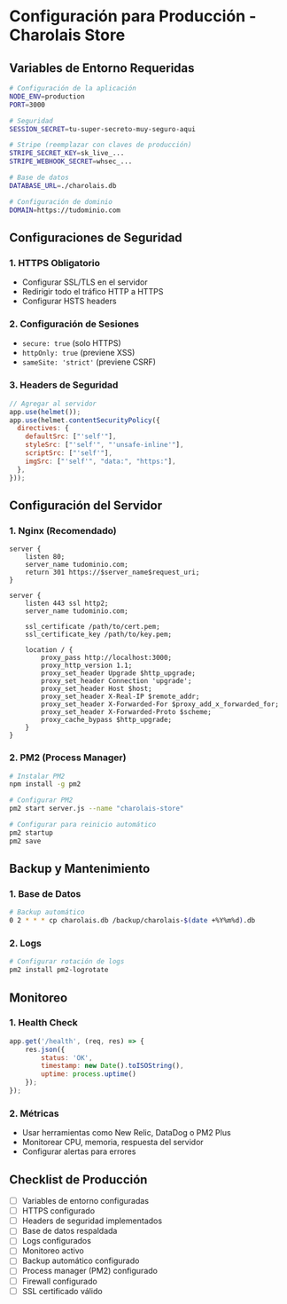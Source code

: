 # Configuración para Producción - Charolais Store

## Variables de Entorno Requeridas

```bash
# Configuración de la aplicación
NODE_ENV=production
PORT=3000

# Seguridad
SESSION_SECRET=tu-super-secreto-muy-seguro-aqui

# Stripe (reemplazar con claves de producción)
STRIPE_SECRET_KEY=sk_live_...
STRIPE_WEBHOOK_SECRET=whsec_...

# Base de datos
DATABASE_URL=./charolais.db

# Configuración de dominio
DOMAIN=https://tudominio.com
```

## Configuraciones de Seguridad

### 1. HTTPS Obligatorio
- Configurar SSL/TLS en el servidor
- Redirigir todo el tráfico HTTP a HTTPS
- Configurar HSTS headers

### 2. Configuración de Sesiones
- `secure: true` (solo HTTPS)
- `httpOnly: true` (previene XSS)
- `sameSite: 'strict'` (previene CSRF)

### 3. Headers de Seguridad
```javascript
// Agregar al servidor
app.use(helmet());
app.use(helmet.contentSecurityPolicy({
  directives: {
    defaultSrc: ["'self'"],
    styleSrc: ["'self'", "'unsafe-inline'"],
    scriptSrc: ["'self'"],
    imgSrc: ["'self'", "data:", "https:"],
  },
}));
```

## Configuración del Servidor

### 1. Nginx (Recomendado)
```nginx
server {
    listen 80;
    server_name tudominio.com;
    return 301 https://$server_name$request_uri;
}

server {
    listen 443 ssl http2;
    server_name tudominio.com;
    
    ssl_certificate /path/to/cert.pem;
    ssl_certificate_key /path/to/key.pem;
    
    location / {
        proxy_pass http://localhost:3000;
        proxy_http_version 1.1;
        proxy_set_header Upgrade $http_upgrade;
        proxy_set_header Connection 'upgrade';
        proxy_set_header Host $host;
        proxy_set_header X-Real-IP $remote_addr;
        proxy_set_header X-Forwarded-For $proxy_add_x_forwarded_for;
        proxy_set_header X-Forwarded-Proto $scheme;
        proxy_cache_bypass $http_upgrade;
    }
}
```

### 2. PM2 (Process Manager)
```bash
# Instalar PM2
npm install -g pm2

# Configurar PM2
pm2 start server.js --name "charolais-store"

# Configurar para reinicio automático
pm2 startup
pm2 save
```

## Backup y Mantenimiento

### 1. Base de Datos
```bash
# Backup automático
0 2 * * * cp charolais.db /backup/charolais-$(date +%Y%m%d).db
```

### 2. Logs
```bash
# Configurar rotación de logs
pm2 install pm2-logrotate
```

## Monitoreo

### 1. Health Check
```javascript
app.get('/health', (req, res) => {
    res.json({ 
        status: 'OK', 
        timestamp: new Date().toISOString(),
        uptime: process.uptime()
    });
});
```

### 2. Métricas
- Usar herramientas como New Relic, DataDog o PM2 Plus
- Monitorear CPU, memoria, respuesta del servidor
- Configurar alertas para errores

## Checklist de Producción

- [ ] Variables de entorno configuradas
- [ ] HTTPS configurado
- [ ] Headers de seguridad implementados
- [ ] Base de datos respaldada
- [ ] Logs configurados
- [ ] Monitoreo activo
- [ ] Backup automático configurado
- [ ] Process manager (PM2) configurado
- [ ] Firewall configurado
- [ ] SSL certificado válido 
